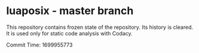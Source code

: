 # luaposix - master branch

This repository contains frozen state of the repository.
Its history is cleared. It is used only for static code
analysis with Codacy.

Commit Time: 1699955773